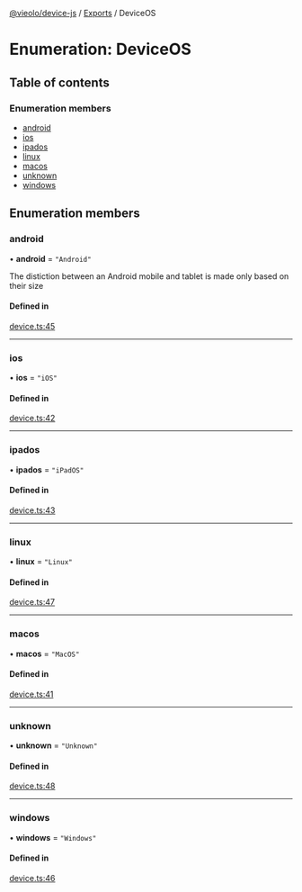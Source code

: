 [@vieolo/device-js](../README.md) / [Exports](../modules.md) / DeviceOS

# Enumeration: DeviceOS

## Table of contents

### Enumeration members

- [android](DeviceOS.md#android)
- [ios](DeviceOS.md#ios)
- [ipados](DeviceOS.md#ipados)
- [linux](DeviceOS.md#linux)
- [macos](DeviceOS.md#macos)
- [unknown](DeviceOS.md#unknown)
- [windows](DeviceOS.md#windows)

## Enumeration members

### android

• **android** = `"Android"`

The distiction between an Android mobile and tablet is made only based on their size

#### Defined in

[device.ts:45](https://github.com/Vieolo/device-js/blob/3951077/src/device.ts#L45)

___

### ios

• **ios** = `"iOS"`

#### Defined in

[device.ts:42](https://github.com/Vieolo/device-js/blob/3951077/src/device.ts#L42)

___

### ipados

• **ipados** = `"iPadOS"`

#### Defined in

[device.ts:43](https://github.com/Vieolo/device-js/blob/3951077/src/device.ts#L43)

___

### linux

• **linux** = `"Linux"`

#### Defined in

[device.ts:47](https://github.com/Vieolo/device-js/blob/3951077/src/device.ts#L47)

___

### macos

• **macos** = `"MacOS"`

#### Defined in

[device.ts:41](https://github.com/Vieolo/device-js/blob/3951077/src/device.ts#L41)

___

### unknown

• **unknown** = `"Unknown"`

#### Defined in

[device.ts:48](https://github.com/Vieolo/device-js/blob/3951077/src/device.ts#L48)

___

### windows

• **windows** = `"Windows"`

#### Defined in

[device.ts:46](https://github.com/Vieolo/device-js/blob/3951077/src/device.ts#L46)
